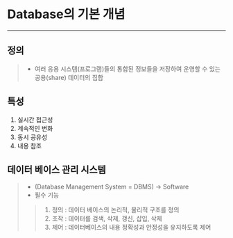 # Database의 기본 개념
-------------------------
## 정의
> * 여러 응용 시스템(프로그램)들의 통합된 정보들을 저장하여 운영할 수 있는 공용(share) 데이터의 집합

## 특성
1. 실시간 접근성
2. 계속적인 변화
3. 동시 공유성
4. 내용 참조

## 데이터 베이스 관리 시스템
> * (Database Management System = DBMS) -> Software
> * 필수 기능
> > 1. 정의 : 데이터 베이스의 논리적, 물리적 구조를 정의
> > 2. 조작 : 데이터를 검색, 삭제, 갱신, 삽입, 삭제
> > 3. 제어 : 데이터베이스의 내용 정확성과 안정성을 유지하도록 제어
